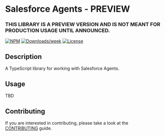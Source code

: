 # Salesforce Agents - PREVIEW

### THIS LIBRARY IS A PREVIEW VERSION AND IS NOT MEANT FOR PRODUCTION USAGE UNTIL ANNOUNCED.

[![NPM](https://img.shields.io/npm/v/@salesforce/agents.svg?label=@salesforce/agents)](https://www.npmjs.com/package/@salesforce/agents) [![Downloads/week](https://img.shields.io/npm/dw/@salesforce/agents.svg)](https://npmjs.org/package/@salesforce/agents) [![License](https://img.shields.io/badge/License-BSD%203--Clause-brightgreen.svg)](https://raw.githubusercontent.com/forcedotcom/agents/main/LICENSE.txt)

## Description

A TypeScript library for working with Salesforce Agents.

## Usage

TBD

## Contributing

If you are interested in contributing, please take a look at the [CONTRIBUTING](CONTRIBUTING.md) guide.